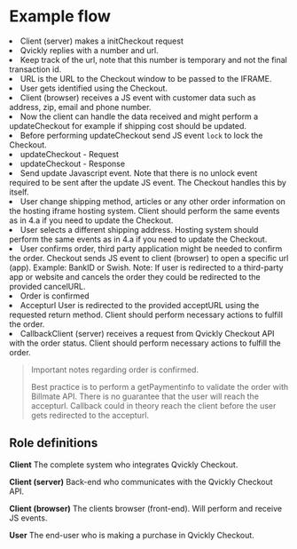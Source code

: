 # Example flow

<include from="Snippets-CheckoutAPI.md" element-id="snippet-header" />

<list type="decimal">
  <li>Client (server) makes a initCheckout request</li>
  <li>Qvickly replies with a number and url.
    <list type="alpha-lower">
      <li>Keep track of the url, note that this number is temporary and not the final transaction id.</li>
      <li>URL is the URL to the Checkout window to be passed to the IFRAME.</li>
    </list>
  </li>
  <li>User gets identified using the Checkout.</li>
  <li>Client (browser) receives a JS event with customer data such as address, zip, email and phone number.
    <list type="alpha-lower">
      <li>Now the client can handle the data received and might perform a updateCheckout for example if shipping cost should be updated.
        <list type="decimal">
          <li>Before performing updateCheckout send JS event <code>lock</code> to lock the Checkout.</li>
          <li>updateCheckout - Request</li>
          <li>updateCheckout - Response</li>
          <li>Send update Javascript event. Note that there is no unlock event required to be sent after the update JS event. The Checkout handles this by itself.</li>
        </list>
      </li>
    </list>
  </li>
  <li>User change shipping method, articles or any other order information on the hosting iframe hosting system. Client should perform the same events as in 4.a if you need to update the Checkout.</li>
  <li>User selects a different shipping address. Hosting system should perform the same events as in 4.a if you need to update the Checkout.</li>
  <li>User confirms order, third party application might be needed to confirm the order. Checkout sends JS event to client (browser) to open a specific url (app). Example: BankID or Swish. Note: If user is redirected to a third-party app or website and cancels the order they could be redirected to the provided cancelURL.</li>
  <li>Order is confirmed
    <list type="alpha-lower">
      <li>Accepturl User is redirected to the provided acceptURL using the requested return method. Client should perform necessary actions to fulfill the order.</li>
      <li>CallbackClient (server) receives a request from Qvickly Checkout API with the order status. Client should perform necessary actions to fulfill the order.</li>
    </list>
  </li>
</list>

> Important notes regarding order is confirmed.
> 
> Best practice is to perform a getPaymentinfo to validate the order with Billmate API. There is no guarantee that the user will reach the accepturl. Callback could in theory reach the client before the user gets redirected to the accepturl.

## Role definitions
**Client** The complete system who integrates Qvickly Checkout.

**Client (server)** Back-end who communicates with the Qvickly Checkout API.

**Client (browser)** The clients browser (front-end). Will perform and receive JS events.

**User** The end-user who is making a purchase in Qvickly Checkout.